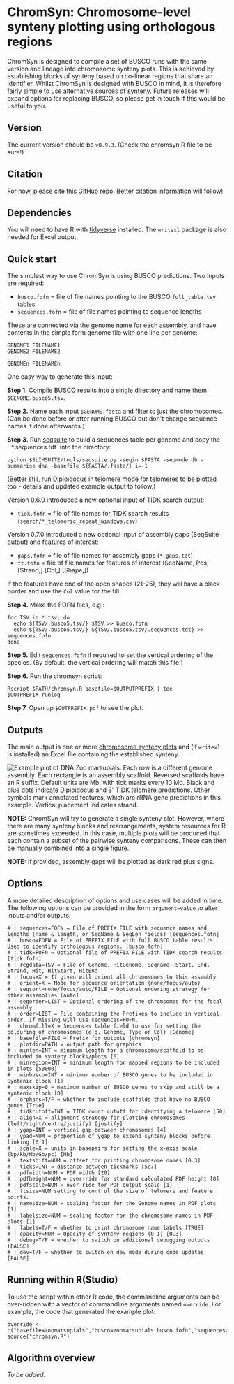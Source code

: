 # ChromSyn: Chromosome-level synteny plotting using orthologous regions

ChromSyn is designed to compile a set of BUSCO runs with the same version and lineage into chromosome synteny plots. This is achieved by establishing blocks of synteny based on co-linear regions that share an identifier. Whilst ChromSyn is designed with BUSCO in mind, it is therefore fairly simple to use alternative sources of synteny. Future releases will expand options for replacing BUSCO, so please get in touch if this would be useful to you.

## Version

The current version should be `v0.9.3`. (Check the chromsyn.R file to be sure!)

## Citation

For now, please cite this GitHub repo. Better citation information will follow!

## Dependencies

You will need to have R with [tidyverse](https://www.tidyverse.org/) installed. The `writexl` package is also needed for Excel output.

## Quick start

The simplest way to use ChromSyn is using BUSCO predictions. Two inputs are required:

* `busco.fofn` = file of file names pointing to the BUSCO `full_table.tsv` tables
* `sequences.fofn` = file of file names pointing to sequence lengths

These are connected via the genome name for each assembly, and have contents in the simple form genome file with one line per genome:

```
GENOME1 FILENAME1
GENOME2 FILENAME2
...
GENOMEn FILENAMEn
```

One easy way to generate this input:

**Step 1.** Compile BUSCO results into a single directory and name them `$GENOME.busco5.tsv`.
	
**Step 2.** Name each input `$GENOME.fasta` and filter to just the chromosomes. (Can be done before or after running BUSCO but don't change sequence names if done afterwards.)
	
**Step 3.** Run [seqsuite](https://github.com/slimsuite/SLiMSuite) to build a sequences table per genome and copy the ``*.sequences.tdt` into the directory:

```
python $SLIMSUITE/tools/seqsuite.py -seqin $FASTA -seqmode db -summarise dna -basefile ${FASTA/.fasta/} i=-1
```

(Better still, run [Diploidocus](https://github.com/slimsuite/diploidocus) in telomere mode for telomeres to be plotted too - details and updated example output to follow.)

Version 0.6.0 introduced a new optional input of TIDK search output:

* `tidk.fofn` = file of file names for TIDK search results (`search/*_telomeric_repeat_windows.csv`)

Version 0.7.0 introduced a new optional input of assembly gaps (SeqSuite output) and features of interest:

* `gaps.fofn` = file of file names for assembly gaps (`*.gaps.tdt`)
* `ft.fofn` =  file of file names for features of interest (SeqName, Pos, [Strand,] [Col,] [Shape,])

If the features have one of the open shapes (21-25), they will have a black border and use the `Col` value for the fill.

**Step 4.** Make the FOFN files, e.g.:

```
for TSV in *.tsv; do
  echo ${TSV/.busco5.tsv/} $TSV >> busco.fofn
  echo ${TSV/.busco5.tsv/} ${TSV/.busco5.tsv/.sequences.tdt} >> sequences.fofn
done
```

**Step 5.** Edit `sequences.fofn` if required to set the vertical ordering of the species. (By default, the vertical ordering will match this file.)

**Step 6.** Run the chromsyn script:

```
Rscript $PATH/chromsyn.R basefile=$OUTPUTPREFIX | tee $OUTPREFIX.runlog
```

**Step 7.** Open up `$OUTPREFIX.pdf` to see the plot.


## Outputs

The main output is one or more [chromosome synteny plots](https://github.com/slimsuite/chromsyn/blob/main/zoomarsupials.pdf) and (if `writexl` is installed) an Excel file containing the established synteny. 

![Example plot of DNA Zoo marsupials. Each row is a different genome assembly. Each rectangle is an assembly scaffold. Reversed scaffolds have an R suffix. Default units are Mb, with tick marks every 10 Mb. Black and blue dots indicate Diploidocus and 3' TIDK telomere predictions. Other symbols mark annotated features, which are rRNA gene predictions in this example. Vertical placement indicates strand.](https://github.com/slimsuite/chromsyn/blob/main/zoomarsupials.png)

**NOTE:** ChromSyn will try to generate a single synteny plot. However, where there are many synteny blocks and rearrangements, system resources for R are sometimes exceeded. In this case, multiple plots will be produced that each contain a subset of the pairwise synteny comparisons. These can then be manually combined into a single figure.

**NOTE:** if provided, assembly gaps will be plotted as dark red plus signs.

## Options

A more detailed description of options and use cases will be added in time. The following options can be provided in the form `argument=value` to alter inputs and/or outputs:

```
# : sequences=FOFN = File of PREFIX FILE with sequence names and lengths (name & length, or SeqName & SeqLen fields) [sequences.fofn]
# : busco=FOFN = File of PREFIX FILE with full BUSCO table results. Used to identify orthologous regions. [busco.fofn]
# : tidk=FOFN = Optional file of PREFIX FILE with TIDK search results. [tidk.fofn]
# : regdata=TSV = File of Genome, HitGenome, Seqname, Start, End, Strand, Hit, HitStart, HitEnd
# : focus=X = If given will orient all chromosomes to this assembly
# : orient=X = Mode for sequence orientation (none/focus/auto)
# : seqsort=none/focus/auto/FILE = Optional ordering strategy for other assemblies [auto]
# : seqorder=LIST = Optional ordering of the chromsomes for the focal assembly
# : order=LIST = File containing the Prefixes to include in vertical order. If missing will use sequences=FOFN.
# : chromfill=X = Sequences table field to use for setting the colouring of chromosomes (e.g. Genome, Type or Col) [Genome]
# : basefile=FILE = Prefix for outputs [chromsyn]
# : plotdir=PATH = output path for graphics
# : minlen=INT = minimum length for a chromosome/scaffold to be included in synteny blocks/plots [0]
# : minregion=INT = minimum length for mapped regions to be included in plots [50000]
# : minbusco=INT = minimum number of BUSCO genes to be included in Syntenic block [1]
# : maxskip=0 = maximum number of BUSCO genes to skip and still be a syntenic block [0]
# : orphans=T/F = whether to include scaffolds that have no BUSCO genes [True]
# : tidkcutoff=INT = TIDK count cutoff for identifying a telomere [50]
# : align=X = alignment strategy for plotting chromosomes (left/right/centre/justify) [justify]
# : ygap=INT = vertical gap between chromosomes [4]
# : ypad=NUM = proportion of ygap to extend synteny blocks before linking [0.1]
# : scale=X = units in basepairs for setting the x-axis scale (bp/kb/Mb/Gb/pc) [Mb]
# : textshift=NUM = offset for printing chromosome names [0.3]
# : ticks=INT = distance between tickmarks [5e7]
# : pdfwidth=NUM = PDF width [20]
# : pdfheight=NUM = over-ride for standard calculated PDF height [0]
# : pdfscale=NUM = over-ride for PDF output scale [1]
# : ftsize=NUM setting to control the size of telomere and feature points.
# : namesize=NUM = scaling factor for the Genome names in PDF plots [1]
# : labelsize=NUM = scaling factor for the chromosome names in PDF plots [1]
# : labels=T/F = whether to print chromosome name labels [TRUE]
# : opacity=NUM = Opacity of synteny regions (0-1) [0.3]
# : debug=T/F = whether to switch on additional debugging outputs [FALSE]
# : dev=T/F = whether to switch on dev mode during code updates [FALSE]
```

## Running within R(Studio)

To use the script within other R code, the commandline arguments can be over-ridden with a vector of commandline arguments named `override`. For example, the code that generated the example plot:

```
override <- c("basefile=zoomarsupials","busco=zoomarsupials.busco.fofn","sequences=zoomarsupials.sequences.fofn","tidk=zoomarsupials.tidk.fofn","ft=zoomarsupials.ft.fofn","gaps=FALSE","orphans=F","minlen=1e7","focus=Wombat")
source("chromsyn.R")
```

## Algorithm overview

_To be added._




